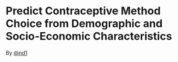 # Predict Contraceptive Method Choice from Demographic and Socio-Economic Characteristics

By [@nd1](https://github.com/nd1)

